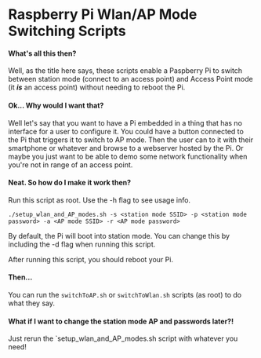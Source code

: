 # Raspberry Pi Wlan/AP Mode Switching Scripts

#### What's all this then?
Well, as the title here says, these scripts enable a Paspberry Pi to switch between station mode (connect to an access point) and Access Point mode (it **_is_** an access point) without needing to reboot the Pi.

#### Ok... Why would I want that?
Well let's say that you want to have a Pi embedded in a thing that has no interface for a user to configure it. You could have a button connected to the Pi that triggers it to switch to AP mode. Then the user can to it with their smartphone or whatever and browse to a webserver hosted by the Pi. Or maybe you just want to be able to demo some network functionality when you're not in range of an access point.

#### Neat. So how do I make it work then?
Run this script as root. Use the -h flag to see usage info.

`./setup_wlan_and_AP_modes.sh -s <station mode SSID> -p <station mode password> -a <AP mode SSID> -r <AP mode password>`

By default, the Pi will boot into station mode. You can change this by including the -d flag when running this script. 

After running this script, you should reboot your Pi.

#### Then...
You can run the `switchToAP.sh` or `switchToWlan.sh` scripts (as root) to do what they say.

#### What if I want to change the station mode AP and passwords later?!
Just rerun the `setup_wlan_and_AP_modes.sh script with whatever you need!